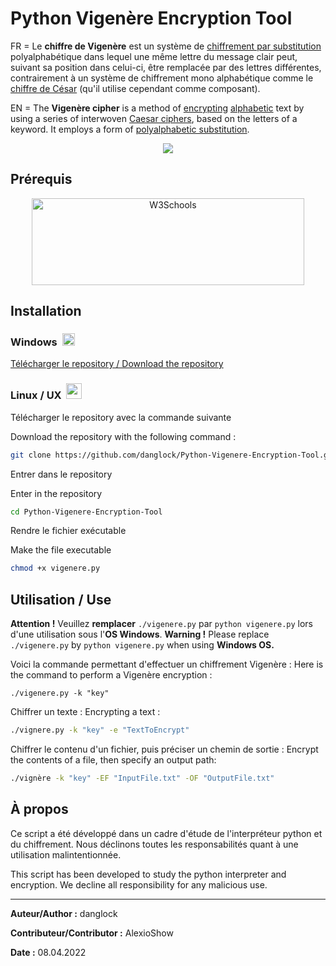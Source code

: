 # Python Vigenère Encryption Tool
FR = Le **chiffre de Vigenère** est un système de [chiffrement par substitution](https://fr.wikipedia.org/wiki/Chiffrement_par_substitution "Chiffrement par substitution") polyalphabétique dans lequel une même lettre du message clair peut, suivant sa position dans celui-ci, être remplacée par des lettres différentes, contrairement à un système de chiffrement mono alphabétique comme le [chiffre de César](https://fr.wikipedia.org/wiki/Chiffre_de_C%C3%A9sar "Chiffre de César") (qu'il utilise cependant comme composant).

EN = The **Vigenère cipher** is a method of [encrypting](https://en.wikipedia.org/wiki/Encryption) [alphabetic](https://en.wikipedia.org/wiki/Alphabetic) text by using a series of interwoven [Caesar ciphers](https://en.wikipedia.org/wiki/Caesar_cipher), based on the letters of a keyword. It employs a form of [polyalphabetic substitution](https://en.wikipedia.org/wiki/Polyalphabetic_cipher).

<p align="center">
  <img src="https://iili.io/VAnXQn.md.png" />
</p>

## Prérequis

<p>
<p align="center">
<a href="https://www.python.org/downloads/"><img style="display: block; margin-left: auto; margin-right: auto;" src="https://upload.wikimedia.org/wikipedia/commons/f/f8/Python_logo_and_wordmark.svg" alt="W3Schools" width="436" height="139" border="0" />
</a>
</p>

## Installation

<h3><strong>Windows </strong>&nbsp;<img src="https://simpleicons.org/icons/windows.svg" alt="" width="20" height="20" /></h3>

[Télécharger le repository / Download the repository](https://github.com/danglock/V.E.T-Vigenere-Encryption-Tool/archive/refs/heads/main.zip)

<h3><strong>Linux / UX </strong>&nbsp;<img src="https://simpleicons.org/icons/linux.svg" alt="" width="25" height="25" /></h3>

Télécharger le repository avec la commande suivante

Download the repository with the following command  :

```bash
git clone https://github.com/danglock/Python-Vigenere-Encryption-Tool.git
```
Entrer dans le repository

Enter in the repository

```bash
cd Python-Vigenere-Encryption-Tool
```

Rendre le fichier exécutable

Make the file executable

```bash
chmod +x vigenere.py
```

## Utilisation / Use

**Attention !** Veuillez **remplacer** ``./vigenere.py`` par ``python vigenere.py`` lors d'une utilisation sous l'**OS Windows**.
**Warning !** Please replace ``./vigenere.py`` by ``python vigenere.py`` when using **Windows OS.**

Voici la commande permettant d'effectuer un chiffrement Vigenère :
Here is the command to perform a Vigenère encryption :

```
./vigenere.py -k "key"
```

Chiffrer un texte :
Encrypting a text :

```bash
./vignere.py -k "key" -e "TextToEncrypt"
```

Chiffrer le contenu d'un fichier, puis préciser un chemin de sortie :
Encrypt the contents of a file, then specify an output path:

```bash
./vignère -k "key" -EF "InputFile.txt" -OF "OutputFile.txt"
```

## À propos

Ce script a été développé dans un cadre d'étude de l'interpréteur python et du chiffrement. Nous déclinons toutes les responsabilités quant à une utilisation malintentionnée.

This script has been developed to study the python interpreter and encryption. We decline all responsibility for any malicious use.

------

**Auteur/Author :** danglock

**Contributeur/Contributor :** AlexioShow

**Date :** 08.04.2022
